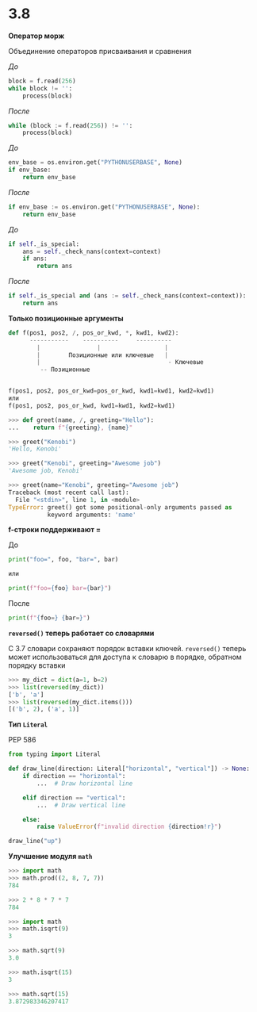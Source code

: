 # 3.8

__Оператор морж__

Объединение операторов присваивания и сравнения

_До_
```python
block = f.read(256)
while block != '':
    process(block)
```

_После_
```python
while (block := f.read(256)) != '':
    process(block)
```

_До_
```python
env_base = os.environ.get("PYTHONUSERBASE", None)
if env_base:
    return env_base
```

_После_

```python
if env_base := os.environ.get("PYTHONUSERBASE", None):
    return env_base
```
_До_
```python
if self._is_special:
    ans = self._check_nans(context=context)
    if ans:
        return ans
```
_После_
```python
if self._is_special and (ans := self._check_nans(context=context)):
    return ans
```


__Только позиционные аргументы__

```python
def f(pos1, pos2, /, pos_or_kwd, *, kwd1, kwd2):
      -----------    ----------     ----------
        |                |                  |
        |        Позиционные или ключевые   |
        |                                    - Ключевые
         -- Позиционные


f(pos1, pos2, pos_or_kwd=pos_or_kwd, kwd1=kwd1, kwd2=kwd1)
или
f(pos1, pos2, pos_or_kwd, kwd1=kwd1, kwd2=kwd1)
```

```python
>>> def greet(name, /, greeting="Hello"):
...    return f"{greeting}, {name}"

>>> greet("Kenobi")
'Hello, Kenobi'

>>> greet("Kenobi", greeting="Awesome job")
'Awesome job, Kenobi'

>>> greet(name="Kenobi", greeting="Awesome job")
Traceback (most recent call last):
  File "<stdin>", line 1, in <module>
TypeError: greet() got some positional-only arguments passed as
           keyword arguments: 'name'
```

__f-строки поддерживают =__

До

```python
print("foo=", foo, "bar=", bar)

или

print(f"foo={foo} bar={bar}")
```

После

```python
print(f"{foo=} {bar=}")
```

__``reversed()`` теперь работает со словарями__

С 3.7 словари сохраняют порядок вставки ключей. ``reversed()`` теперь может использоваться для доступа к словарю в порядке, обратном порядку вставки

```python
>>> my_dict = dict(a=1, b=2)
>>> list(reversed(my_dict))
['b', 'a']
>>> list(reversed(my_dict.items()))
[('b', 2), ('a', 1)]
```

__Тип ``Literal``__

PEP 586

```python
from typing import Literal

def draw_line(direction: Literal["horizontal", "vertical"]) -> None:
    if direction == "horizontal":
        ...  # Draw horizontal line

    elif direction == "vertical":
        ...  # Draw vertical line

    else:
        raise ValueError(f"invalid direction {direction!r}")

draw_line("up")
```

__Улучшение модуля ``math``__

```python
>>> import math
>>> math.prod((2, 8, 7, 7))
784

>>> 2 * 8 * 7 * 7
784

```
```python
>>> import math
>>> math.isqrt(9)
3

>>> math.sqrt(9)
3.0

>>> math.isqrt(15)
3

>>> math.sqrt(15)
3.872983346207417
```